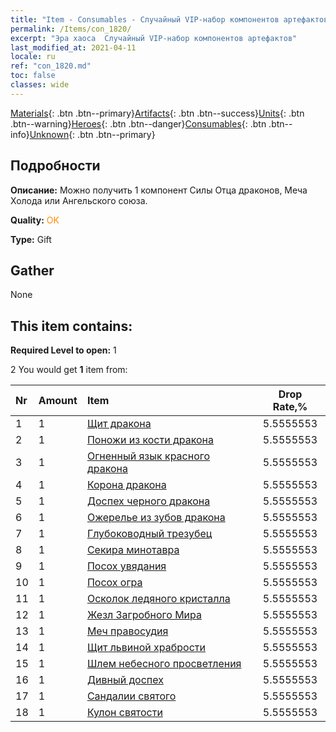 ```yaml
---
title: "Item - Consumables - Случайный VIP-набор компонентов артефактов"
permalink: /Items/con_1820/
excerpt: "Эра хаоса  Случайный VIP-набор компонентов артефактов"
last_modified_at: 2021-04-11
locale: ru
ref: "con_1820.md"
toc: false
classes: wide
---
```

 [Materials](/ru/Items/){: .btn .btn--primary}[Artifacts](/ru/Items/Artifacts/){: .btn .btn--success}[Units](/ru/Items/Units/){: .btn .btn--warning}[Heroes](/ru/Items/Heroes/){: .btn .btn--danger}[Consumables](/ru/Items/Consumables/){: .btn .btn--info}[Unknown](/ru/Items/Unknown/){: .btn .btn--primary}

## Подробности
 **Описание:** Можно получить 1 компонент Силы Отца драконов, Меча Холода или Ангельского союза.

 **Quality:** <span style="color: #FF8C00">OK</span>

 **Type:** Gift

## Gather

  None

## This item contains:

 **Required Level to open:** 1

 2 You would get **1** item  from:

  | Nr | Amount |     Item    | Drop Rate,% |
  |:---|:-------|:------------|:---------:|
  | 1 | 1 | [Щит дракона](/ru/Items/art_144/) | 5.5555553 | 
  | 2 | 1 | [Поножи из кости дракона](/ru/Items/art_145/) | 5.5555553 | 
  | 3 | 1 | [Огненный язык красного дракона](/ru/Items/art_146/) | 5.5555553 | 
  | 4 | 1 | [Корона дракона](/ru/Items/art_147/) | 5.5555553 | 
  | 5 | 1 | [Доспех черного дракона](/ru/Items/art_148/) | 5.5555553 | 
  | 6 | 1 | [Ожерелье из зубов дракона](/ru/Items/art_149/) | 5.5555553 | 
  | 7 | 1 | [Глубоководный трезубец](/ru/Items/art_160/) | 5.5555553 | 
  | 8 | 1 | [Секира минотавра](/ru/Items/art_161/) | 5.5555553 | 
  | 9 | 1 | [Посох увядания](/ru/Items/art_162/) | 5.5555553 | 
  | 10 | 1 | [Посох огра](/ru/Items/art_163/) | 5.5555553 | 
  | 11 | 1 | [Осколок ледяного кристалла](/ru/Items/art_164/) | 5.5555553 | 
  | 12 | 1 | [Жезл Загробного Мира](/ru/Items/art_165/) | 5.5555553 | 
  | 13 | 1 | [Меч правосудия](/ru/Items/art_150/) | 5.5555553 | 
  | 14 | 1 | [Щит львиной храбрости](/ru/Items/art_151/) | 5.5555553 | 
  | 15 | 1 | [Шлем небесного просветления](/ru/Items/art_152/) | 5.5555553 | 
  | 16 | 1 | [Дивный доспех](/ru/Items/art_153/) | 5.5555553 | 
  | 17 | 1 | [Сандалии святого](/ru/Items/art_154/) | 5.5555553 | 
  | 18 | 1 | [Кулон святости](/ru/Items/art_155/) | 5.5555553 | 
